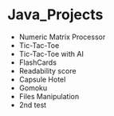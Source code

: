 # Java_Projects
* Numeric Matrix Processor
* Tic-Tac-Toe
* Tic-Tac-Toe with AI
* FlashCards
* Readability score
* Capsule Hotel
* Gomoku
* Files Manipulation
* 2nd test